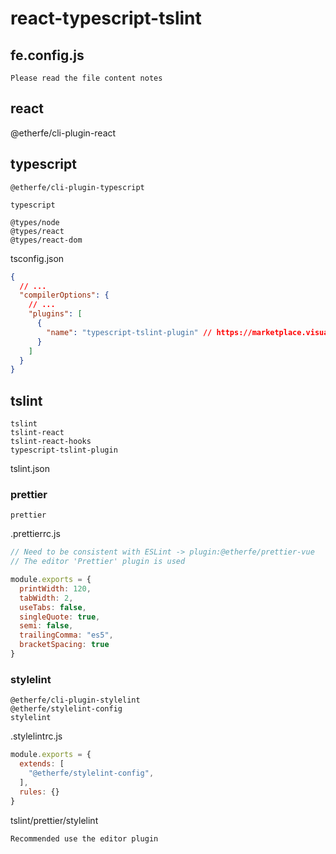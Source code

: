 

# react-typescript-tslint

## fe.config.js
```
Please read the file content notes
```

## react
@etherfe/cli-plugin-react

## typescript
```
@etherfe/cli-plugin-typescript

typescript  

@types/node  
@types/react  
@types/react-dom  
```

tsconfig.json


```json
{
  // ...
  "compilerOptions": {
    // ...
    "plugins": [
      {
        "name": "typescript-tslint-plugin" // https://marketplace.visualstudio.com/items?itemName=ms-vscode.vscode-typescript-tslint-plugin
      }
    ]
  }
}

```
## tslint

```
tslint  
tslint-react  
tslint-react-hooks  
typescript-tslint-plugin  
```

tslint.json


### prettier

```
prettier
```

.prettierrc.js

```js
// Need to be consistent with ESLint -> plugin:@etherfe/prettier-vue
// The editor 'Prettier' plugin is used

module.exports = {
  printWidth: 120,
  tabWidth: 2,
  useTabs: false,
  singleQuote: true,
  semi: false,
  trailingComma: "es5",
  bracketSpacing: true
}
```
### stylelint

```
@etherfe/cli-plugin-stylelint  
@etherfe/stylelint-config
stylelint  
```

.stylelintrc.js
```js
module.exports = {
  extends: [
    "@etherfe/stylelint-config",
  ],
  rules: {}
}

```

tslint/prettier/stylelint
```
Recommended use the editor plugin
```